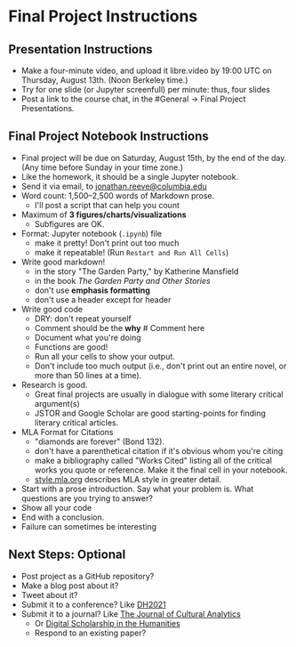 
# Final Project Instructions

## Presentation Instructions

 - Make a four-minute video, and upload it libre.video by 19:00 UTC on Thursday, August 13th. (Noon Berkeley time.)
 - Try for one slide (or Jupyter screenfull) per minute: thus, four slides
 - Post a link to the course chat, in the #General -> Final Project Presentations. 

## Final Project Notebook Instructions

 - Final project will be due on Saturday, August 15th, by the end of the day. (Any time before Sunday in your time zone.)
 - Like the homework, it should be a single Jupyter notebook. 
 - Send it via email, to jonathan.reeve@columbia.edu
 - Word count: 1,500–2,500 words of Markdown prose.
   - I'll post a script that can help you count
 - Maximum of **3 figures/charts/visualizations**
   - Subfigures are OK.
 - Format: Jupyter notebook (`.ipynb`) file
   - make it pretty! Don't print out too much
   - make it repeatable! (Run `Restart and Run All Cells`)
 - Write good markdown!
   - in the story "The Garden Party," by Katherine Mansfield
   - in the book _The Garden Party and Other Stories_
   - don't use **emphasis formatting**
   - don't use a header except for header
 - Write good code
   - DRY: don't repeat yourself
   - Comment should be the **why** # Comment here
   - Document what you're doing
   - Functions are good!
   - Run all your cells to show your output.
   - Don't include too much output (i.e., don't print out an entire novel, or more than 50 lines at a time).
 - Research is good.
   - Great final projects are usually in dialogue with some literary critical argument(s)
   - JSTOR and Google Scholar are good starting-points for finding literary critical articles. 
 - MLA Format for Citations
   - "diamonds are forever" (Bond 132). 
   - don't have a parenthetical citation if it's obvious whom you're citing
   - make a bibliography called "Works Cited" listing all of the critical works you quote or reference. Make it the final cell in your notebook. 
   - [style.mla.org](https://style.mla.org/) describes MLA style in greater detail. 
 - Start with a prose introduction. Say what your problem is. What questions are you trying to answer? 
 - Show all your code 
 - End with a conclusion. 
 - Failure can sometimes be interesting
   
## Next Steps: **Optional**

 - Post project as a GitHub repository?
 - Make a blog post about it? 
 - Tweet about it? 
 - Submit it to a conference? Like [DH2021](https://dh2021.adho.org/)
 - Submit it to a journal? Like [The Journal of Cultural Analytics](https://culturalanalytics.org/) 
   - Or [Digital Scholarship in the Humanities](https://academic.oup.com/dsh)
   - Respond to an existing paper? 
